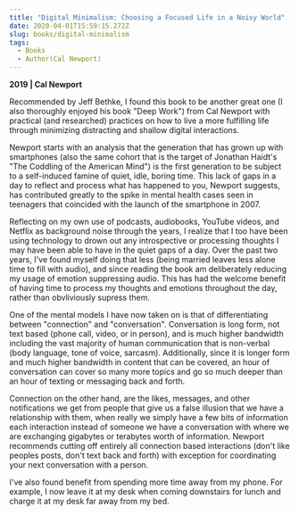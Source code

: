 ```yaml
---
title: "Digital Minimalism: Choosing a Focused Life in a Noisy World"
date: 2020-04-01T15:59:15.272Z
slug: books/digital-minimalism
tags:
  - Books
  - Author(Cal Newport)
---
```


**2019 | Cal Newport**

Recommended by Jeff Bethke, I found this book to be another great one (I also thoroughly enjoyed his book "Deep Work") from Cal Newport with practical (and researched) practices on how to live a more fulfilling life through minimizing distracting and shallow digital interactions.

Newport starts with an analysis that the generation that has grown up with smartphones (also the same cohort that is the target of Jonathan Haidt's "The Coddling of the American Mind") is the first generation to be subject to a self-induced famine of quiet, idle, boring time. This lack of gaps in a day to reflect and process what has happened to you, Newport suggests, has contributed greatly to the spike in mental health cases seen in teenagers that coincided with the launch of the smartphone in 2007.

Reflecting on my own use of podcasts, audiobooks, YouTube videos, and Netflix as background noise through the years, I realize that I too have been using technology to drown out any introspective or processing thoughts I may have been able to have in the quiet gaps of a day. Over the past two years, I've found myself doing that less (being married leaves less alone time to fill with audio), and since reading the book am deliberately reducing my usage of emotion suppressing audio. This has had the welcome benefit of having time to process my thoughts and emotions throughout the day, rather than obvliviously supress them.

One of the mental models I have now taken on is that of differentiating between "connection" and "conversation". Conversation is long form, not text based (phone call, video, or in person), and is much higher bandwidth including the vast majority of human communication that is non-verbal (body language, tone of voice, sarcasm). Additionally, since it is longer form and much higher bandwidth in content that can be covered, an hour of conversation can cover so many more topics and go so much deeper than an hour of texting or messaging back and forth.

Connection on the other hand, are the likes, messages, and other notifications we get from people that give us a false illusion that we have a relationship with them, when really we simply have a few bits of information each interaction instead of someone we have a conversation with where we are exchanging gigabytes or terabytes worth of information. Newport recommends cutting off entirely all connection based interactions (don't like peoples posts, don't text back and forth) with exception for coordinating your next conversation with a person.

I've also found benefit from spending more time away from my phone. For example, I now leave it at my desk when coming downstairs for lunch and charge it at my desk far away from my bed.
